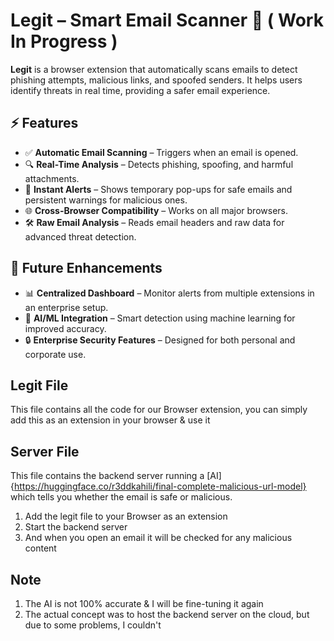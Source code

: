 # Legit – Smart Email Scanner 🚀  ( Work In Progress )

**Legit** is a browser extension that automatically scans emails to detect phishing attempts, malicious links, and spoofed senders. It helps users identify threats in real time, providing a safer email experience.  

## ⚡ Features  
- ✅ **Automatic Email Scanning** – Triggers when an email is opened.  
- 🔍 **Real-Time Analysis** – Detects phishing, spoofing, and harmful attachments.  
- 🔔 **Instant Alerts** – Shows temporary pop-ups for safe emails and persistent warnings for malicious ones.  
- 🌐 **Cross-Browser Compatibility** – Works on all major browsers.  
- 🛠 **Raw Email Analysis** – Reads email headers and raw data for advanced threat detection.  

## 📌 Future Enhancements  
- 📊 **Centralized Dashboard** – Monitor alerts from multiple extensions in an enterprise setup.  
- 🤖 **AI/ML Integration** – Smart detection using machine learning for improved accuracy.  
- 🔒 **Enterprise Security Features** – Designed for both personal and corporate use.

## Legit File
This file contains all the code for our Browser extension, you can simply add this as an extension in your browser & use it

## Server File
This file contains the backend server running a [AI] {https://huggingface.co/r3ddkahili/final-complete-malicious-url-model} which tells you whether the email is safe or malicious.

1. Add the legit file to your Browser as an extension
2. Start the backend server
3. And when you open an email it will be checked for any malicious content

## Note

1. The AI is not 100% accurate & I will be fine-tuning it again
2. The actual concept was to host the backend server on the cloud, but due to some problems, I couldn't
